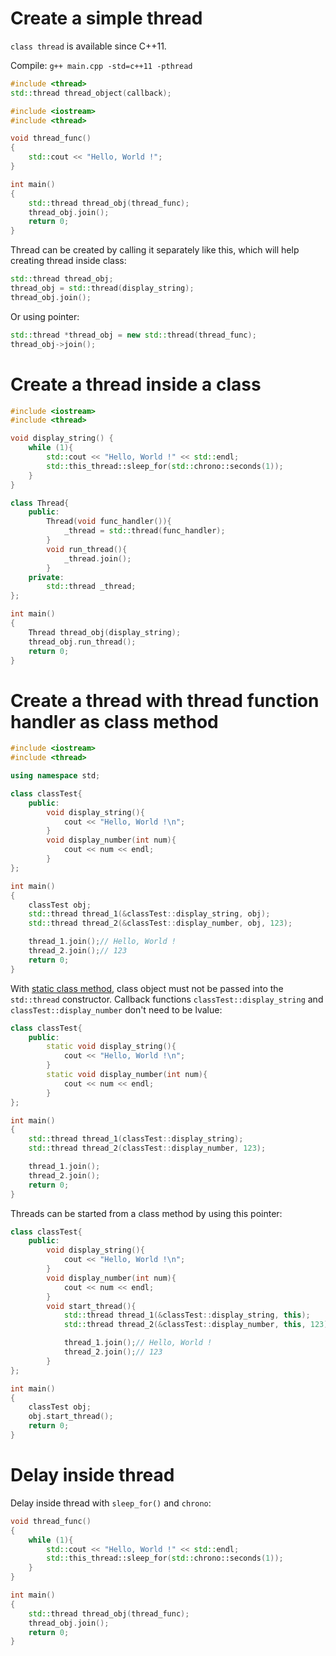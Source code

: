 # Create a simple thread
``class thread`` is available since C++11.

Compile: ``g++ main.cpp -std=c++11 -pthread``

```cpp
#include <thread>
std::thread thread_object(callback);
```
```cpp
#include <iostream>
#include <thread>

void thread_func()
{
    std::cout << "Hello, World !";
}

int main()
{
    std::thread thread_obj(thread_func);
    thread_obj.join();
    return 0;
}
```
Thread can be created by calling it separately like this, which will help creating thread inside class:
```cpp
std::thread thread_obj;
thread_obj = std::thread(display_string);
thread_obj.join();
```
Or using pointer:
```cpp
std::thread *thread_obj = new std::thread(thread_func);
thread_obj->join();
```

# Create a thread inside a class
```cpp
#include <iostream>
#include <thread>

void display_string() {
	while (1){
        std::cout << "Hello, World !" << std::endl;
        std::this_thread::sleep_for(std::chrono::seconds(1));
    }
}

class Thread{
	public:
		Thread(void func_handler()){
			_thread = std::thread(func_handler);
		}
		void run_thread(){
			_thread.join();
		}
	private:
		std::thread _thread;
};

int main()
{
	Thread thread_obj(display_string);
	thread_obj.run_thread();
    return 0;
}
```

# Create a thread with thread function handler as class method

```cpp
#include <iostream>
#include <thread>

using namespace std;

class classTest{
	public:
		void display_string(){
			cout << "Hello, World !\n";
		}
		void display_number(int num){
			cout << num << endl;
		}
};

int main()
{
	classTest obj;
    std::thread thread_1(&classTest::display_string, obj);
	std::thread thread_2(&classTest::display_number, obj, 123);

    thread_1.join();// Hello, World !
	thread_2.join();// 123
    return 0;
}
```
With [static class method](../../Object-oriented%20programming/Method%20of%20class.md#static%20member%20methods), class object must not be passed into the ``std::thread`` constructor. Callback functions ``classTest::display_string`` and ``classTest::display_number`` don't need to be lvalue:

```cpp
class classTest{
	public:
		static void display_string(){
			cout << "Hello, World !\n";
		}
		static void display_number(int num){
			cout << num << endl;
		}
};

int main()
{
    std::thread thread_1(classTest::display_string);
	std::thread thread_2(classTest::display_number, 123);

    thread_1.join();
	thread_2.join();
    return 0;
}
```
Threads can be started from a class method by using this pointer:
```cpp
class classTest{
	public:
		void display_string(){
			cout << "Hello, World !\n";
		}
		void display_number(int num){
			cout << num << endl;
		}
		void start_thread(){
			std::thread thread_1(&classTest::display_string, this);
			std::thread thread_2(&classTest::display_number, this, 123);

			thread_1.join();// Hello, World !
			thread_2.join();// 123
		}
};

int main()
{
	classTest obj;
	obj.start_thread();
    return 0;
}
```
# Delay inside thread

Delay inside thread with ``sleep_for()`` and ``chrono``:

```cpp
void thread_func()
{
    while (1){
        std::cout << "Hello, World !" << std::endl;
        std::this_thread::sleep_for(std::chrono::seconds(1));
    }
}

int main()
{
    std::thread thread_obj(thread_func);
    thread_obj.join();
    return 0;
}
```
